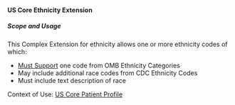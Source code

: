 #### US Core Ethnicity Extension


##### Scope and Usage

This Complex Extension for ethnicity allows one or more ethnicity codes of which:

- [Must Support](definitions.html#must-support) one code from OMB Ethnicity Categories
- May include additional race codes from CDC Ethnicity Codes
- Must include text description of race


Context of Use: [US Core Patient Profile](http://hl7.org/fhir/us/Core/StructureDefinition/us-core-patient)
